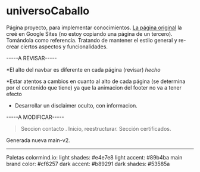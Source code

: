 # universoCaballo

Página proyecto, para implementar conocimientos. 
[La página original](https://www.universocaballo.com/) la creé en Google Sites (no estoy copiando una página de un tercero). Tomándola como referencia. Tratando de mantener el estilo general y re-crear ciertos aspectos y funcionalidades.





-----A REVISAR-----

*El alto del navbar es diferente en cada página (revisar)  *hecho*

*Estar atentos a cambios en cuanto al alto de cada página (se determina por el contenido que tiene) ya que la animacion del footer no va a tener efecto

+ Desarrollar un disclaimer oculto, con informacion.


-----A MODIFICAR-----

> Seccion contacto .
> Inicio, reestructurar.
> Sección certificados.

Generada nueva main-v2.




-------

Paletas colormind.io: 
light shades: #e4e7e8
light accent: #89b4ba
main brand color: #cf6257
dark accent: #b89291
dark shades: #53585a




